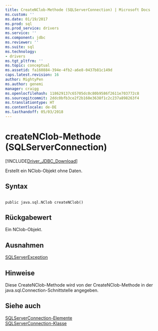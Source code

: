 ```yaml
---
title: CreateNClob-Methode (SQLServerConnection) | Microsoft Docs
ms.custom: ''
ms.date: 01/19/2017
ms.prod: sql
ms.prod_service: drivers
ms.service: ''
ms.component: jdbc
ms.reviewer: ''
ms.suite: sql
ms.technology:
- drivers
ms.tgt_pltfrm: ''
ms.topic: conceptual
ms.assetid: fa160884-394e-4fb2-a6e8-0437b81c149d
caps.latest.revision: 16
author: MightyPen
ms.author: genemi
manager: craigg
ms.openlocfilehash: 118629137c65705dc0c80b9586f2611e703772c8
ms.sourcegitcommit: 2ddc0bfb3ce2f2b160e3638f1c2c237a898263f4
ms.translationtype: HT
ms.contentlocale: de-DE
ms.lasthandoff: 05/03/2018
---
```

# <a name="createnclob-method-sqlserverconnection"></a>createNClob-Methode (SQLServerConnection)
[!INCLUDE[Driver_JDBC_Download](../../../includes/driver_jdbc_download.md)]

  Erstellt ein NClob-Objekt ohne Daten.  
  
## <a name="syntax"></a>Syntax  
  
```  
  
public java.sql.NClob createNClob()  
```  
  
## <a name="return-value"></a>Rückgabewert  
 Ein NClob-Objekt.  
  
## <a name="exceptions"></a>Ausnahmen  
 [SQLServerException](../../../connect/jdbc/reference/sqlserverexception-class.md)  
  
## <a name="remarks"></a>Hinweise  
 Diese CreateNClob-Methode wird von der CreateNClob-Methode in der java.sql.Connection-Schnittstelle angegeben.  
  
## <a name="see-also"></a>Siehe auch  
 [SQLServerConnection-Elemente](../../../connect/jdbc/reference/sqlserverconnection-members.md)   
 [SQLServerConnection-Klasse](../../../connect/jdbc/reference/sqlserverconnection-class.md)  
  
  
